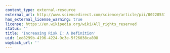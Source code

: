 ```yaml
---
content_type: external-resource
external_url: http://www.sciencedirect.com/science/article/pii/0022053170900384
has_external_license_warning: true
license: https://en.wikipedia.org/wiki/All_rights_reserved
status: ''
title: 'Increasing Risk I: A Definition'
uid: 1ed8299b-4196-4224-9c3e-5f26038ca898
wayback_url: ''
---
```

